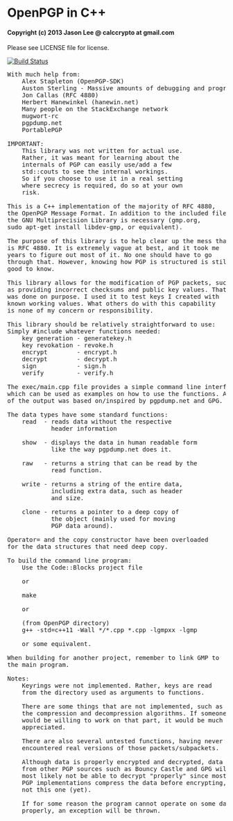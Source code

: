 # OpenPGP in C++
#### Copyright (c) 2013 Jason Lee @ calccrypto at gmail.com

Please see LICENSE file for license.

[![Build Status](https://travis-ci.org/calccrypto/OpenPGP.svg?branch=master)](https://travis-ci.org/calccrypto/OpenPGP)
<pre>
With much help from:
    Alex Stapleton (OpenPGP-SDK)
    Auston Sterling - Massive amounts of debugging and programming help
    Jon Callas (RFC 4880)
    Herbert Hanewinkel (hanewin.net)
    Many people on the StackExchange network
    mugwort-rc
    pgpdump.net
    PortablePGP

IMPORTANT:
    This library was not written for actual use.
    Rather, it was meant for learning about the
    internals of PGP can easily use/add a few 
    std::couts to see the internal workings.
    So if you choose to use it in a real setting 
    where secrecy is required, do so at your own 
    risk.
    
This is a C++ implementation of the majority of RFC 4880,
the OpenPGP Message Format. In addition to the included files,
the GNU Multiprecision Library is necessary (gmp.org,
sudo apt-get install libdev-gmp, or equivalent).

The purpose of this library is to help clear up the mess that
is RFC 4880. It is extremely vague at best, and it took me
years to figure out most of it. No one should have to go
through that. However, knowing how PGP is structured is still
good to know.

This library allows for the modification of PGP packets, such
as providing incorrect checksums and public key values. That
was done on purpose. I used it to test keys I created with
known working values. What others do with this capability
is none of my concern or responsibility.

This library should be relatively straightforward to use:
Simply #include whatever functions needed:
    key generation - generatekey.h
    key revokation - revoke.h
    encrypt        - encrypt.h
    decrypt        - decrypt.h
    sign           - sign.h
    verify         - verify.h

The exec/main.cpp file provides a simple command line interface,
which can be used as examples on how to use the functions. A lot 
of the output was based on/inspired by pgpdump.net and GPG.

The data types have some standard functions:
    read  - reads data without the respective
            header information

    show  - displays the data in human readable form
            like the way pgpdump.net does it.

    raw   - returns a string that can be read by the
            read function.

    write - returns a string of the entire data,
            including extra data, such as header
            and size.

    clone - returns a pointer to a deep copy of
            the object (mainly used for moving
            PGP data around).

Operator= and the copy constructor have been overloaded
for the data structures that need deep copy.

To build the command line program:
    Use the Code::Blocks project file

    or

    make

    or

    (from OpenPGP directory)
    g++ -std=c++11 -Wall */*.cpp *.cpp -lgmpxx -lgmp

    or some equivalent.

When building for another project, remember to link GMP to
the main program.

Notes:
    Keyrings were not implemented. Rather, keys are read
    from the directory used as arguments to functions.

    There are some things that are not implemented, such as
    the compression and decompression algorithms. If someone 
    would be willing to work on that part, it would be much 
    appreciated.

    There are also several untested functions, having never
    encountered real versions of those packets/subpackets.

    Although data is properly encrypted and decrypted, data
    from other PGP sources such as Bouncy Castle and GPG will
    most likely not be able to decrypt "properly" since most
    PGP implementations compress the data before encrypting, but
    not this one (yet).

    If for some reason the program cannot operate on some data
    properly, an exception will be thrown.
</pre>